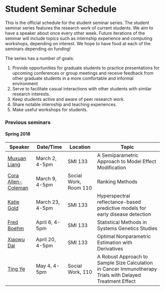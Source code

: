 # Student Seminar Schedule

This is the official schedule for the student seminar series. The student seminar series features the research work of current students. We aim to have a speaker about once every other week. Future iterations of the seminar will include topics such as internship experience and computing workshops, depending on interest. We hope to have food at each of the seminars depending on funding!

The series has a number of goals:
1. Provide opportunities for graduate students to practice presentations for upcoming conferences or group meetings and receive feedback from other graduate students in a more comfortable and informal environment
2. Serve to facilitate casual interactions with other students with similar research interests.
3. Keep students active and aware of peer research work.
4. Share notable internship and teaching experiences.
5. Make useful workshops for students.

### Previous seminars

#### Spring 2018

|Speaker|Date/Time|Location|Topic|
|---|---|---|---|
|<a href="fliers/muxuan_seminar_2018.pdf">Muxuan Liang</a> | March 2, 4-5pm | SMI 133 | A Semiparametric Approach to Model Effect Modification |
| <a href="fliers/cora_seminar_2018.pdf"> Cora Allen-Coleman</a>| March 9, 4-5pm | Social Work, Room 110 | Ranking Methods |
| <a href="fliers/katie_seminar_2018.pdf"> Katie Gold</a> | March 23, 4-5pm | SMI 133 | Hyperspectral reflectance-based predictive models for early disease detection |
| <a href="fliers/fred_seminar_2018.pdf"> Fred Boehm </a>| April 6, 4-5pm | SMI 133 | Statistical Methods in Systems Genetics Studies |
| <a href="fliers/xiaowu_seminar_2018.pdf">Xiaowu Dai</a> | April 20, 4-5pm | SMI 133 | Optimal Nonparametric Estimation with Derivatives |
| <a href="fliers/ting_seminar_2018.pdf">Ting Ye</a> | May 4, 4-5pm | Social Work, 110 | A Robust Approach to Sample Size Calculation in Cancer Immunotherapy Trials with Delayed Treatment Effect |

